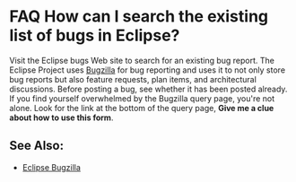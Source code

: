 

FAQ How can I search the existing list of bugs in Eclipse?
==========================================================

Visit the Eclipse bugs Web site to search for an existing bug report. 
The Eclipse Project uses [Bugzilla](http://www.bugzilla.org) for bug reporting and uses it to not only store bug reports but also feature requests, plan items, and architectural discussions. Before posting a bug, see whether it has been posted already. If you find yourself overwhelmed by the Bugzilla query page, you're not alone. Look for the link at the bottom of the query page, **Give me a clue about how to use this form**.

See Also:
---------

*    [Eclipse Bugzilla](http://bugs.eclipse.org)

